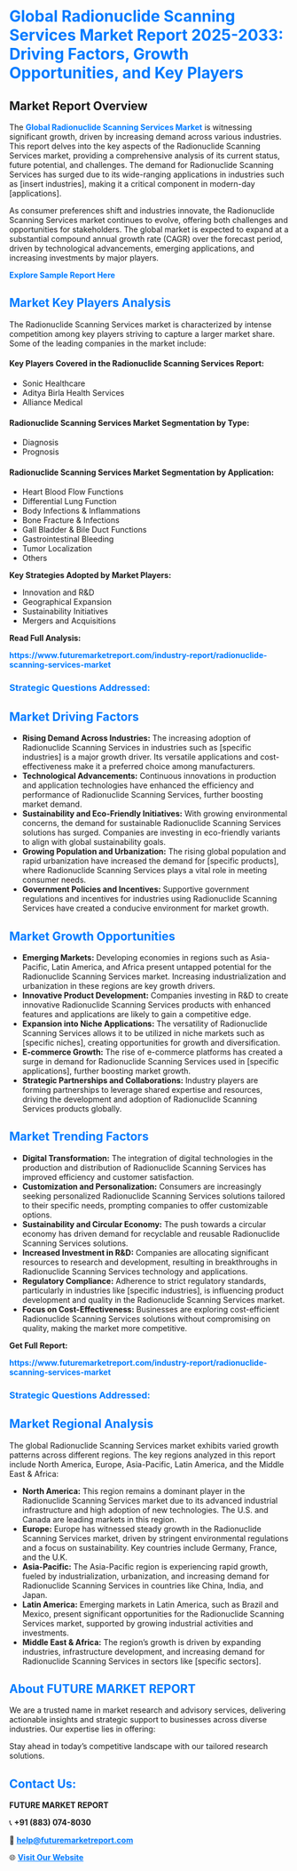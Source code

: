 <h1 style="color: #007BFF;">Global Radionuclide Scanning Services Market Report 2025-2033: Driving Factors, Growth Opportunities, and Key Players</h1>

<section id="overview">
<h2>Market Report Overview</h2>
<p>The <a href="https://www.futuremarketreport.com/industry-report/radionuclide-scanning-services-market" style="color: #007BFF; text-decoration: none;"><strong>Global Radionuclide Scanning Services Market</strong></a> is witnessing significant growth, driven by increasing demand across various industries. This report delves into the key aspects of the Radionuclide Scanning Services market, providing a comprehensive analysis of its current status, future potential, and challenges. The demand for Radionuclide Scanning Services has surged due to its wide-ranging applications in industries such as [insert industries], making it a critical component in modern-day [applications].</p>
<p>As consumer preferences shift and industries innovate, the Radionuclide Scanning Services market continues to evolve, offering both challenges and opportunities for stakeholders. The global market is expected to expand at a substantial compound annual growth rate (CAGR) over the forecast period, driven by technological advancements, emerging applications, and increasing investments by major players.</p>
</section>

<section id="overview">
<p><a href="https://www.futuremarketreport.com/request-sample/reportId=77260" style="color: #007BFF; text-decoration: none;"><strong>Explore Sample Report Here</strong></a></p>
</section>

<section id="key-players">
<h2 style="color: #007BFF;">Market Key Players Analysis</h2>
<p>The Radionuclide Scanning Services market is characterized by intense competition among key players striving to capture a larger market share. Some of the leading companies in the market include:</p>
<h4>Key Players Covered in the Radionuclide Scanning Services Report:</h4>
<ul><li>Sonic Healthcare</li><li>Aditya Birla Health Services</li><li>Alliance Medical</li></ul>
<h4>Radionuclide Scanning Services Market Segmentation by Type:</h4>
<ul><li>Diagnosis</li><li>Prognosis</li></ul>

<h4>Radionuclide Scanning Services Market Segmentation by Application:</h4>
<ul><li>Heart Blood Flow Functions</li><li>Differential Lung Function</li><li>Body Infections &amp; Inflammations</li><li>Bone Fracture &amp; Infections</li><li>Gall Bladder &amp; Bile Duct Functions</li><li>Gastrointestinal Bleeding</li><li>Tumor Localization</li><li>Others</li></ul>
<p><strong>Key Strategies Adopted by Market Players:</strong></p>
<ul>
<li>Innovation and R&D</li>
<li>Geographical Expansion</li>
<li>Sustainability Initiatives</li>
<li>Mergers and Acquisitions</li>
</ul>
</section>

<section>
<p><strong>Read Full Analysis: </strong></p><a href="https://www.futuremarketreport.com/industry-report/radionuclide-scanning-services-market" style="color: #007BFF; text-decoration: none;"><strong>https://www.futuremarketreport.com/industry-report/radionuclide-scanning-services-market</strong></a>
<h3 style="color: #007BFF;">Strategic Questions Addressed:</h3>
</section>

<section id="driving-factors">
<h2 style="color: #007BFF;">Market Driving Factors</h2>
<ul>
<li><strong>Rising Demand Across Industries:</strong> The increasing adoption of Radionuclide Scanning Services in industries such as [specific industries] is a major growth driver. Its versatile applications and cost-effectiveness make it a preferred choice among manufacturers.</li>
<li><strong>Technological Advancements:</strong> Continuous innovations in production and application technologies have enhanced the efficiency and performance of Radionuclide Scanning Services, further boosting market demand.</li>
<li><strong>Sustainability and Eco-Friendly Initiatives:</strong> With growing environmental concerns, the demand for sustainable Radionuclide Scanning Services solutions has surged. Companies are investing in eco-friendly variants to align with global sustainability goals.</li>
<li><strong>Growing Population and Urbanization:</strong> The rising global population and rapid urbanization have increased the demand for [specific products], where Radionuclide Scanning Services plays a vital role in meeting consumer needs.</li>
<li><strong>Government Policies and Incentives:</strong> Supportive government regulations and incentives for industries using Radionuclide Scanning Services have created a conducive environment for market growth.</li>
</ul>
</section>

<section id="growth-opportunities">
<h2 style="color: #007BFF;">Market Growth Opportunities</h2>
<ul>
<li><strong>Emerging Markets:</strong> Developing economies in regions such as Asia-Pacific, Latin America, and Africa present untapped potential for the Radionuclide Scanning Services market. Increasing industrialization and urbanization in these regions are key growth drivers.</li>
<li><strong>Innovative Product Development:</strong> Companies investing in R&D to create innovative Radionuclide Scanning Services products with enhanced features and applications are likely to gain a competitive edge.</li>
<li><strong>Expansion into Niche Applications:</strong> The versatility of Radionuclide Scanning Services allows it to be utilized in niche markets such as [specific niches], creating opportunities for growth and diversification.</li>
<li><strong>E-commerce Growth:</strong> The rise of e-commerce platforms has created a surge in demand for Radionuclide Scanning Services used in [specific applications], further boosting market growth.</li>
<li><strong>Strategic Partnerships and Collaborations:</strong> Industry players are forming partnerships to leverage shared expertise and resources, driving the development and adoption of Radionuclide Scanning Services products globally.</li>
</ul>
</section>

<section id="trending-factors">
<h2 style="color: #007BFF;">Market Trending Factors</h2>
<ul>
<li><strong>Digital Transformation:</strong> The integration of digital technologies in the production and distribution of Radionuclide Scanning Services has improved efficiency and customer satisfaction.</li>
<li><strong>Customization and Personalization:</strong> Consumers are increasingly seeking personalized Radionuclide Scanning Services solutions tailored to their specific needs, prompting companies to offer customizable options.</li>
<li><strong>Sustainability and Circular Economy:</strong> The push towards a circular economy has driven demand for recyclable and reusable Radionuclide Scanning Services solutions.</li>
<li><strong>Increased Investment in R&D:</strong> Companies are allocating significant resources to research and development, resulting in breakthroughs in Radionuclide Scanning Services technology and applications.</li>
<li><strong>Regulatory Compliance:</strong> Adherence to strict regulatory standards, particularly in industries like [specific industries], is influencing product development and quality in the Radionuclide Scanning Services market.</li>
<li><strong>Focus on Cost-Effectiveness:</strong> Businesses are exploring cost-efficient Radionuclide Scanning Services solutions without compromising on quality, making the market more competitive.</li>
</ul>
</section>

<section>
<p><strong>Get Full Report: </strong></p><a href="https://www.futuremarketreport.com/industry-report/radionuclide-scanning-services-market" style="color: #007BFF; text-decoration: none;"><strong>https://www.futuremarketreport.com/industry-report/radionuclide-scanning-services-market</strong></a>
<h3 style="color: #007BFF;">Strategic Questions Addressed:</h3>
</section>


<section id="regional-analysis">
<h2 style="color: #007BFF;">Market Regional Analysis</h2>
<p>The global Radionuclide Scanning Services market exhibits varied growth patterns across different regions. The key regions analyzed in this report include North America, Europe, Asia-Pacific, Latin America, and the Middle East & Africa:</p>
<ul>
<li><strong>North America:</strong> This region remains a dominant player in the Radionuclide Scanning Services market due to its advanced industrial infrastructure and high adoption of new technologies. The U.S. and Canada are leading markets in this region.</li>
<li><strong>Europe:</strong> Europe has witnessed steady growth in the Radionuclide Scanning Services market, driven by stringent environmental regulations and a focus on sustainability. Key countries include Germany, France, and the U.K.</li>
<li><strong>Asia-Pacific:</strong> The Asia-Pacific region is experiencing rapid growth, fueled by industrialization, urbanization, and increasing demand for Radionuclide Scanning Services in countries like China, India, and Japan.</li>
<li><strong>Latin America:</strong> Emerging markets in Latin America, such as Brazil and Mexico, present significant opportunities for the Radionuclide Scanning Services market, supported by growing industrial activities and investments.</li>
<li><strong>Middle East & Africa:</strong> The region’s growth is driven by expanding industries, infrastructure development, and increasing demand for Radionuclide Scanning Services in sectors like [specific sectors].</li>
</ul>
</section>

<footer>
<h2 style="color: #007BFF;">About FUTURE MARKET REPORT</h2>
<p>We are a trusted name in market research and advisory services, delivering actionable insights and strategic support to businesses across diverse industries. Our expertise lies in offering:</p>

<p>Stay ahead in today’s competitive landscape with our tailored research solutions.</p>

<h2 style="color: #007BFF;">Contact Us:</h2>
<p><strong>FUTURE MARKET REPORT</strong></p>
<p>📞 <strong>+91 (883) 074-8030</strong></p>
<p>📧 <strong><a href="mailto:help@futuremarketreport.com" style="color: #007BFF;">help@futuremarketreport.com</a></strong></p>
<p>🌐 <strong><a href="https://www.futuremarketreport.com/" style="color: #007BFF;">Visit Our Website</a></strong></p>
</footer>